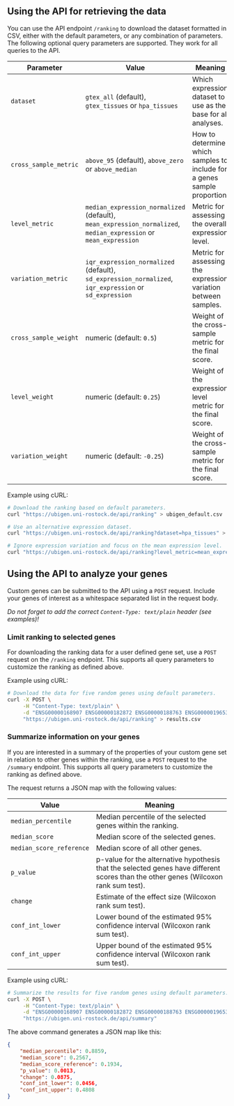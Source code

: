 ## Using the API for retrieving the data

You can use the API endpoint `/ranking` to download the dataset formatted in
CSV, either with the default parameters, or any combination of parameters. The
following optional query parameters are supported. They work for all queries
to the API.

| Parameter             | Value                                                                                                             | Meaning                                                                  |
| --------------------- | ----------------------------------------------------------------------------------------------------------------- | ------------------------------------------------------------------------ |
| `dataset`             | `gtex_all` (default), `gtex_tissues` or `hpa_tissues`                                                             | Which expression dataset to use as the base for all analyses.            |
| `cross_sample_metric` | `above_95` (default), `above_zero` or `above_median`                                                              | How to determine which samples to include for a genes sample proportion. |
| `level_metric`        | `median_expression_normalized ` (default), `mean_expression_normalized`, `median_expression` or `mean_expression` | Metric for assessing the overall expression level.                       |
| `variation_metric`    | `iqr_expression_normalized` (default), `sd_expression_normalized`, `iqr_expression` or `sd_expression`            | Metric for assessing the expression variation between samples.           |
| `cross_sample_weight` | numeric (default: `0.5`)                                                                                          | Weight of the cross-sample metric for the final score.                   |
| `level_weight`        | numeric (default: `0.25`)                                                                                         | Weight of the expression level metric for the final score.               |
| `variation_weight`    | numeric (default: `-0.25`)                                                                                        | Weight of the cross-sample metric for the final score.                   |

Example using cURL:

```bash
# Download the ranking based on default parameters.
curl "https://ubigen.uni-rostock.de/api/ranking" > ubigen_default.csv

# Use an alternative expression dataset.
curl "https://ubigen.uni-rostock.de/api/ranking?dataset=hpa_tissues" > ubigen_hpa.csv

# Ignore expression variation and focus on the mean expression level.
curl "https://ubigen.uni-rostock.de/api/ranking?level_metric=mean_expression_normalized?variation_weight=0" > ubigen_custom.csv
```

## Using the API to analyze your genes

Custom genes can be submitted to the API using a `POST` request. Include your
genes of interest as a whitespace separated list in the request body.

*Do not forget to add the correct `Content-Type: text/plain` header (see
examples)!*

### Limit ranking to selected genes

For downloading the ranking data for a user defined gene set, use a `POST`
request on the `/ranking` endpoint. This supports all query parameters to
customize the ranking as defined above.

Example using cURL:

```bash
# Download the data for five random genes using default parameters.
curl -X POST \
     -H "Content-Type: text/plain" \
     -d "ENSG00000168907 ENSG00000182872 ENSG00000188763 ENSG00000196531 ENSG00000161638" \
     "https://ubigen.uni-rostock.de/api/ranking" > results.csv
```

### Summarize information on your genes

If you are interested in a summary of the properties of your custom gene set in
relation to other genes within the ranking, use a `POST` request to the
`/summary` endpoint. This supports all query parameters to customize the ranking
as defined above.

The request returns a JSON map with the following values:

| Value                    | Meaning                                                                                                                             |
| ------------------------ | ----------------------------------------------------------------------------------------------------------------------------------- |
| `median_percentile`      | Median percentile of the selected genes within the ranking.                                                                         |
| `median_score`           | Median score of the selected genes.                                                                                                 |
| `median_score_reference` | Median score of all other genes.                                                                                                    |
| `p_value`                | p-value for the alternative hypothesis that the selected genes have different scores than the other genes (Wilcoxon rank sum test). |
| `change`                 | Estimate of the effect size (Wilcoxon rank sum test).                                                                               |
| `conf_int_lower`         | Lower bound of the estimated 95% confidence interval (Wilcoxon rank sum test).                                                      |
| `conf_int_upper`         | Upper bound of the estimated 95% confidence interval (Wilcoxon rank sum test).                                                      |

Example using cURL:

```bash
# Summarize the results for five random genes using default parameters.
curl -X POST \
     -H "Content-Type: text/plain" \
     -d "ENSG00000168907 ENSG00000182872 ENSG00000188763 ENSG00000196531 ENSG00000161638" \
     "https://ubigen.uni-rostock.de/api/summary"
```

The above command generates a JSON map like this:

```json
{
    "median_percentile": 0.8859,
    "median_score": 0.2567,
    "median_score_reference": 0.1934,
    "p_value": 0.0013,
    "change": 0.0875,
    "conf_int_lower": 0.0456,
    "conf_int_upper": 0.4808
}
```
